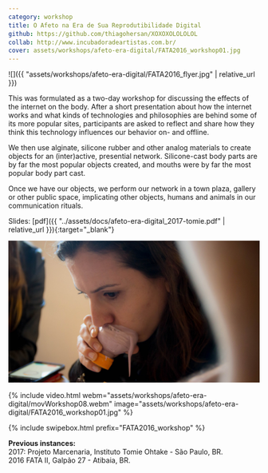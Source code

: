 ```yaml
---
category: workshop
title: O Afeto na Era de Sua Reprodutibilidade Digital
github: https://github.com/thiagohersan/XOXOXOLOLOLOL
collab: http://www.incubadoradeartistas.com.br/
cover: assets/workshops/afeto-era-digital/FATA2016_workshop01.jpg
---
```

![]({{ "assets/workshops/afeto-era-digital/FATA2016_flyer.jpg" | relative_url }})

This was formulated as a two-day workshop for discussing the effects of the internet on the body. After a short presentation about how the internet works and what kinds of technologies and philosophies are behind some of its more popular sites, participants are asked to reflect and share how they think this technology influences our behavior on- and offline.

We then use alginate, silicone rubber and other analog materials to create objects for an (inter)active, presential network. Silicone-cast body parts are by far the most popular objects created, and mouths were by far the most popular body part cast.

Once we have our objects, we perform our network in a town plaza, gallery or other public space, implicating other objects, humans and animals in our communication rituals.

Slides: [pdf]({{ "../assets/docs/afeto-era-digital_2017-tomie.pdf" | relative_url }}){:target="_blank"}

![](/assets/workshops/afeto-era-digital/FATA2016_workshop01.jpg)

{% include video.html
   webm="assets/workshops/afeto-era-digital/movWorkshop08.webm"
   image="assets/workshops/afeto-era-digital/FATA2016_workshop01.jpg"
%}

{% include swipebox.html prefix="FATA2016_workshop" %}

**Previous instances:**  
2017: Projeto Marcenaria, Instituto Tomie Ohtake - São Paulo, BR.  
2016 FATA II, Galpão 27 - Atibaia, BR.
